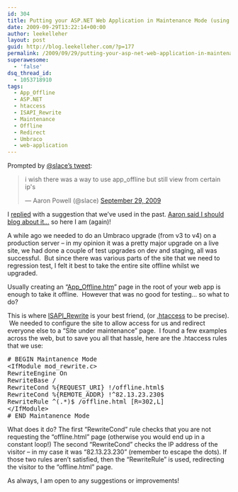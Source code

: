 ```yaml
---
id: 304
title: Putting your ASP.NET Web Application in Maintenance Mode (using ISAPI_Rewrite)
date: 2009-09-29T13:22:14+00:00
author: leekelleher
layout: post
guid: http://blog.leekelleher.com/?p=177
permalink: /2009/09/29/putting-your-asp-net-web-application-in-maintenance-mode-using-isapi_rewrite/
superawesome:
  - 'false'
dsq_thread_id:
  - 1053718910
tags:
  - App_Offline
  - ASP.NET
  - htaccess
  - ISAPI_Rewrite
  - Maintenance
  - Offline
  - Redirect
  - Umbraco
  - web-application
---
```

Prompted by [@slace&#8217;s tweet](http://twitter.com/slace/status/4466099083):

<blockquote class="twitter-tweet" width="500">
  <p>
    i wish there was a way to use app_offline but still view from certain ip's
  </p>
  
  <p>
    &mdash; Aaron Powell (@slace) <a href="https://twitter.com/slace/status/4466099083">September 29, 2009</a>
  </p>
</blockquote>



I [replied](http://twitter.com/leekelleher/status/4466197573) with a suggestion that we&#8217;ve used in the past. [Aaron said I should blog about it&#8230;](http://twitter.com/slace/status/4466254905) so here I am (again)!

A while ago we needed to do an Umbraco upgrade (from v3 to v4) on a production server &#8211; in my opinion it was a pretty major upgrade on a live site, we had done a couple of test upgrades on dev and staging, all was successful.  But since there was various parts of the site that we need to regression test, I felt it best to take the entire site offline whilst we upgraded.

Usually creating an &#8220;[App_Offline.htm](http://weblogs.asp.net/scottgu/archive/2005/10/06/426755.aspx)&#8221; page in the root of your web app is enough to take it offline.  However that was no good for testing&#8230; so what to do?

This is where [ISAPI_Rewrite](http://www.helicontech.com/isapi_rewrite/) is your best friend, (or [.htaccess](http://en.wikipedia.org/wiki/Htaccess) to be precise).  We needed to configure the site to allow access for us and redirect everyone else to a &#8220;Site under maintenance&#8221; page.  I found a few examples across the web, but to save you all that hassle, here are the .htaccess rules that we use:

<pre class="brush: xml; title: ; notranslate" title=""># BEGIN Maintanence Mode
&lt;IfModule mod_rewrite.c&gt;
RewriteEngine On
RewriteBase /
RewriteCond %{REQUEST_URI} !/offline.html$
RewriteCond %{REMOTE_ADDR} !^82.13.23.230$
RewriteRule ^(.*)$ /offline.html [R=302,L]
&lt;/IfModule&gt;
# END Maintanence Mode</pre>

What does it do? The first &#8220;RewriteCond&#8221; rule checks that you are not requesting the &#8220;offline.html&#8221; page (otherwise you would end up in a constant loop!) The second &#8220;RewriteCond&#8221; checks the IP address of the visitor &#8211; in my case it was &#8220;82.13.23.230&#8221; (remember to escape the dots). If those two rules aren&#8217;t satisfied, then the &#8220;RewriteRule&#8221; is used, redirecting the visitor to the &#8220;offline.html&#8221; page.

As always, I am open to any suggestions or improvements!
